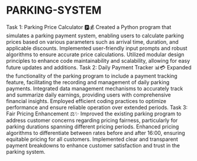 # PARKING-SYSTEM
Task 1: Parking Price Calculator 🅿️💰
Created a Python program that simulates a parking payment system, enabling users to calculate parking prices based on various parameters such as arrival time, duration, and applicable discounts.
Implemented user-friendly input prompts and robust algorithms to ensure accurate price calculations.
Utilized modular design principles to enhance code maintainability and scalability, allowing for easy future updates and additions.
Task 2: Daily Payment Tracker 📊💳
Expanded the functionality of the parking program to include a payment tracking feature, facilitating the recording and management of daily parking payments.
Integrated data management mechanisms to accurately track and summarize daily earnings, providing users with comprehensive financial insights.
Employed efficient coding practices to optimize performance and ensure reliable operation over extended periods.
Task 3: Fair Pricing Enhancement ⚖️✨
Improved the existing parking program to address customer concerns regarding pricing fairness, particularly for parking durations spanning different pricing periods.
Enhanced pricing algorithms to differentiate between rates before and after 16:00, ensuring equitable pricing for all customers.
Implemented clear and transparent payment breakdowns to enhance customer satisfaction and trust in the parking system.
